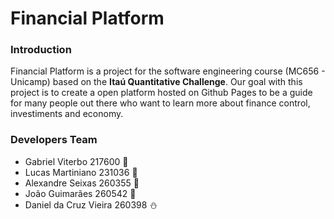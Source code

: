 # Financial Platform
### Introduction
Financial Platform is a project for the software engineering course (MC656 - Unicamp) based on the __Itaú Quantitative Challenge__.
Our goal with this project is to create a open platform hosted on Github Pages to be a guide for many people out there who want to learn more about finance control, investiments and economy.

### Developers Team
- Gabriel Viterbo 217600 :sloth:
- Lucas Martiniano 231036 :ghost:
- Alexandre Seixas 260355 :muscle:
- João Guimarães 260542 :penguin:
- Daniel da Cruz Vieira 260398 :snowman: